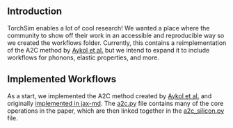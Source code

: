 ## Introduction

TorchSim enables a lot of cool research! We wanted a place where the community to show off their work in an accessible and reproducible way so we created the workflows folder. Currently, this contains a reimplementation of the A2C method by [Aykol et al.](https://arxiv.org/abs/2310.01117) but we intend to expand it to include workflows for phonons, elastic properties, and more.

## Implemented Workflows

As a start, we implemented the A2C method created by [Aykol et al.](https://arxiv.org/abs/2310.01117) and originally [implemented in jax-md](https://github.com/jax-md/jax-md/blob/main/jax_md/a2c/a2c_workflow.py). The [a2c.py](/torch_sim/workflows/a2c.py) file contains many of the core operations in the paper, which are then linked together in the [a2c_silicon.py](/examples/scripts/5_Workflow/5.2_a2c_silicon_batched.py) file.
